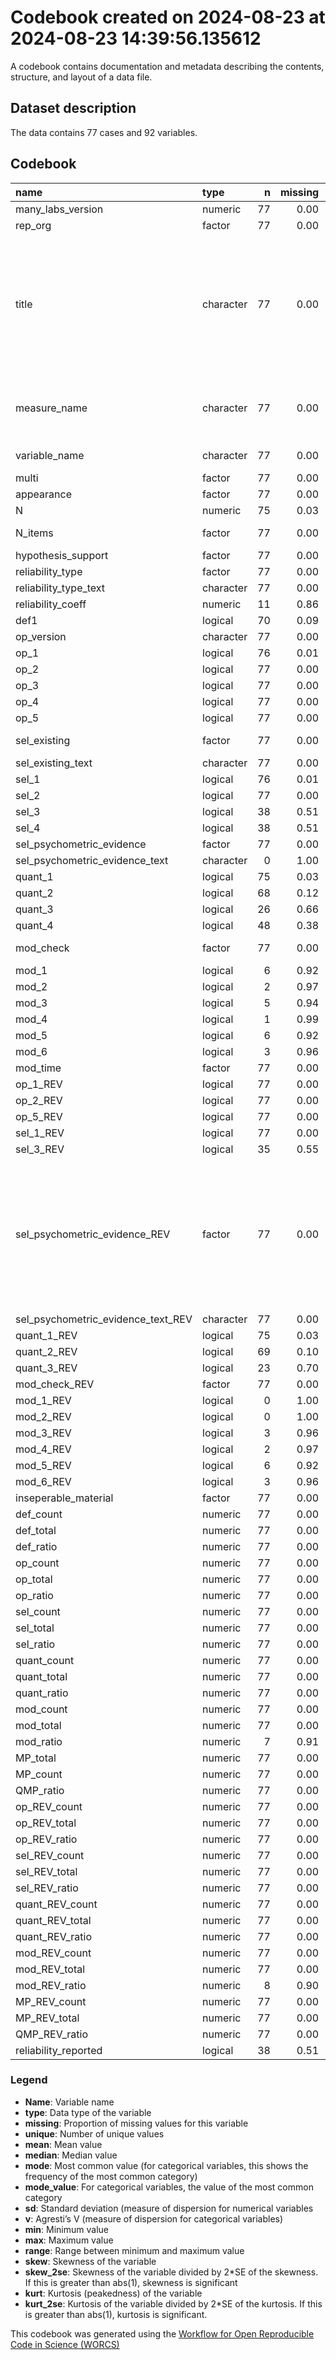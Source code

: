 Codebook created on 2024-08-23 at 2024-08-23 14:39:56.135612
================

A codebook contains documentation and metadata describing the contents,
structure, and layout of a data file.

## Dataset description

The data contains 77 cases and 92 variables.

## Codebook

| name                               | type      |   n | missing | unique |   mean | median |   mode | mode_value                                                                                                                  |     sd |    v |   min |     max |   range |  skew | skew_2se |  kurt | kurt_2se |
|:-----------------------------------|:----------|----:|--------:|-------:|-------:|-------:|-------:|:----------------------------------------------------------------------------------------------------------------------------|-------:|-----:|------:|--------:|--------:|------:|---------:|------:|---------:|
| many_labs_version                  | numeric   |  77 |    0.00 |      4 |   2.52 |   2.00 |   2.00 |                                                                                                                             |   1.28 |      |  1.00 |    5.00 |    4.00 |  0.90 |     1.64 | -0.27 |    -0.25 |
| rep_org                            | factor    |  77 |    0.00 |      2 |        |        |  77.00 | Original                                                                                                                    |        | 0.00 |       |         |         |       |          |       |          |
| title                              | character |  77 |    0.00 |     58 |        |        |   4.00 | Increasing and Decreasing Motor and Cognitive Output: A Model of General Action and Inaction Goals                          |        | 0.98 |       |         |         |       |          |       |          |
| measure_name                       | character |  77 |    0.00 |     78 |        |        |   1.00 | System Justification scale from (Kay & Jost, 2003                                                                           |        | 0.99 |       |         |         |       |          |       |          |
| variable_name                      | character |  77 |    0.00 |     77 |        |        |   2.00 | framing effect                                                                                                              |        | 0.99 |       |         |         |       |          |       |          |
| multi                              | factor    |  77 |    0.00 |      3 |        |        |  67.00 | False                                                                                                                       |        | 0.23 |       |         |         |       |          |       |          |
| appearance                         | factor    |  77 |    0.00 |      5 |        |        |  56.00 | 1                                                                                                                           |        | 0.42 |       |         |         |       |          |       |          |
| N                                  | numeric   |  75 |    0.03 |     51 | 244.03 | 120.00 | 120.00 |                                                                                                                             | 405.38 |      | 30.00 | 2646.00 | 2616.00 |  3.96 |     7.14 | 17.36 |    15.84 |
| N_items                            | factor    |  77 |    0.00 |      4 |        |        |  38.00 | multiple item measure                                                                                                       |        | 0.55 |       |         |         |       |          |       |          |
| hypothesis_support                 | factor    |  77 |    0.00 |      4 |        |        |  40.00 | No                                                                                                                          |        | 0.53 |       |         |         |       |          |       |          |
| reliability_type                   | factor    |  77 |    0.00 |      6 |        |        |  38.00 |                                                                                                                             |        | 0.62 |       |         |         |       |          |       |          |
| reliability_type_text              | character |  77 |    0.00 |      4 |        |        |  75.00 |                                                                                                                             |        | 0.05 |       |         |         |       |          |       |          |
| reliability_coeff                  | numeric   |  11 |    0.86 |     12 |   0.77 |   0.77 |   0.77 |                                                                                                                             |   0.09 |      |  0.62 |    0.89 |    0.27 | -0.34 |    -0.26 | -1.17 |    -0.46 |
| def1                               | logical   |  70 |    0.09 |      3 |        |        |  55.00 | TRUE                                                                                                                        |        | 0.34 |       |         |         |       |          |       |          |
| op_version                         | character |  77 |    0.00 |     11 |        |        |  68.00 |                                                                                                                             |        | 0.22 |       |         |         |       |          |       |          |
| op_1                               | logical   |  76 |    0.01 |      3 |        |        |  54.00 | TRUE                                                                                                                        |        | 0.41 |       |         |         |       |          |       |          |
| op_2                               | logical   |  77 |    0.00 |      3 |        |        |  53.00 | FALSE                                                                                                                       |        | 0.43 |       |         |         |       |          |       |          |
| op_3                               | logical   |  77 |    0.00 |      3 |        |        |  56.00 | TRUE                                                                                                                        |        | 0.40 |       |         |         |       |          |       |          |
| op_4                               | logical   |  77 |    0.00 |      3 |        |        |  46.00 | TRUE                                                                                                                        |        | 0.48 |       |         |         |       |          |       |          |
| op_5                               | logical   |  77 |    0.00 |      3 |        |        |  40.00 | TRUE                                                                                                                        |        | 0.50 |       |         |         |       |          |       |          |
| sel_existing                       | factor    |  77 |    0.00 |      4 |        |        |  37.00 | Not Clearly Stated                                                                                                          |        | 0.61 |       |         |         |       |          |       |          |
| sel_existing_text                  | character |  77 |    0.00 |     29 |        |        |  49.00 |                                                                                                                             |        | 0.59 |       |         |         |       |          |       |          |
| sel_1                              | logical   |  76 |    0.01 |      3 |        |        |  43.00 | FALSE                                                                                                                       |        | 0.49 |       |         |         |       |          |       |          |
| sel_2                              | logical   |  77 |    0.00 |      3 |        |        |  40.00 | FALSE                                                                                                                       |        | 0.50 |       |         |         |       |          |       |          |
| sel_3                              | logical   |  38 |    0.51 |      3 |        |        |  39.00 |                                                                                                                             |        | 0.15 |       |         |         |       |          |       |          |
| sel_4                              | logical   |  38 |    0.51 |      3 |        |        |  39.00 |                                                                                                                             |        | 0.36 |       |         |         |       |          |       |          |
| sel_psychometric_evidence          | factor    |  77 |    0.00 |      4 |        |        |  39.00 | None                                                                                                                        |        | 0.52 |       |         |         |       |          |       |          |
| sel_psychometric_evidence_text     | character |   0 |    1.00 |      1 |        |        |  77.00 |                                                                                                                             |        |      |       |         |         |       |          |       |          |
| quant_1                            | logical   |  75 |    0.03 |      3 |        |        |  64.00 | TRUE                                                                                                                        |        | 0.25 |       |         |         |       |          |       |          |
| quant_2                            | logical   |  68 |    0.12 |      3 |        |        |  47.00 | TRUE                                                                                                                        |        | 0.43 |       |         |         |       |          |       |          |
| quant_3                            | logical   |  26 |    0.66 |      3 |        |        |  51.00 |                                                                                                                             |        | 0.50 |       |         |         |       |          |       |          |
| quant_4                            | logical   |  48 |    0.38 |      3 |        |        |  29.00 |                                                                                                                             |        | 0.50 |       |         |         |       |          |       |          |
| mod_check                          | factor    |  77 |    0.00 |      4 |        |        |  49.00 | None Reported                                                                                                               |        | 0.52 |       |         |         |       |          |       |          |
| mod_1                              | logical   |   6 |    0.92 |      2 |        |        |  71.00 |                                                                                                                             |        | 0.00 |       |         |         |       |          |       |          |
| mod_2                              | logical   |   2 |    0.97 |      2 |        |        |  75.00 |                                                                                                                             |        | 0.00 |       |         |         |       |          |       |          |
| mod_3                              | logical   |   5 |    0.94 |      2 |        |        |  72.00 |                                                                                                                             |        | 0.00 |       |         |         |       |          |       |          |
| mod_4                              | logical   |   1 |    0.99 |      2 |        |        |  76.00 |                                                                                                                             |        | 0.00 |       |         |         |       |          |       |          |
| mod_5                              | logical   |   6 |    0.92 |      3 |        |        |  71.00 |                                                                                                                             |        | 0.44 |       |         |         |       |          |       |          |
| mod_6                              | logical   |   3 |    0.96 |      3 |        |        |  74.00 |                                                                                                                             |        | 0.44 |       |         |         |       |          |       |          |
| mod_time                           | factor    |  77 |    0.00 |      5 |        |        |  67.00 |                                                                                                                             |        | 0.23 |       |         |         |       |          |       |          |
| op_1_REV                           | logical   |  77 |    0.00 |      3 |        |        |  72.00 | TRUE                                                                                                                        |        | 0.12 |       |         |         |       |          |       |          |
| op_2_REV                           | logical   |  77 |    0.00 |      3 |        |        |  50.00 | TRUE                                                                                                                        |        | 0.46 |       |         |         |       |          |       |          |
| op_5_REV                           | logical   |  77 |    0.00 |      3 |        |        |  39.00 | TRUE                                                                                                                        |        | 0.50 |       |         |         |       |          |       |          |
| sel_1_REV                          | logical   |  77 |    0.00 |      3 |        |        |  75.00 | TRUE                                                                                                                        |        | 0.05 |       |         |         |       |          |       |          |
| sel_3_REV                          | logical   |  35 |    0.55 |      3 |        |        |  42.00 |                                                                                                                             |        | 0.35 |       |         |         |       |          |       |          |
| sel_psychometric_evidence_REV      | factor    |  77 |    0.00 |      5 |        |        |  42.00 | Not Apllicable (only report this if psychometric evidence would not be possible for this measure, otherwise report as None) |        | 0.57 |       |         |         |       |          |       |          |
| sel_psychometric_evidence_text_REV | character |  77 |    0.00 |      7 |        |        |  71.00 |                                                                                                                             |        | 0.15 |       |         |         |       |          |       |          |
| quant_1_REV                        | logical   |  75 |    0.03 |      3 |        |        |  66.00 | TRUE                                                                                                                        |        | 0.21 |       |         |         |       |          |       |          |
| quant_2_REV                        | logical   |  69 |    0.10 |      3 |        |        |  59.00 | TRUE                                                                                                                        |        | 0.25 |       |         |         |       |          |       |          |
| quant_3_REV                        | logical   |  23 |    0.70 |      3 |        |        |  54.00 |                                                                                                                             |        | 0.50 |       |         |         |       |          |       |          |
| mod_check_REV                      | factor    |  77 |    0.00 |      4 |        |        |  66.00 | False                                                                                                                       |        | 0.25 |       |         |         |       |          |       |          |
| mod_1_REV                          | logical   |   0 |    1.00 |      1 |        |        |  77.00 |                                                                                                                             |        |      |       |         |         |       |          |       |          |
| mod_2_REV                          | logical   |   0 |    1.00 |      1 |        |        |  77.00 |                                                                                                                             |        |      |       |         |         |       |          |       |          |
| mod_3_REV                          | logical   |   3 |    0.96 |      2 |        |        |  74.00 |                                                                                                                             |        | 0.00 |       |         |         |       |          |       |          |
| mod_4_REV                          | logical   |   2 |    0.97 |      2 |        |        |  75.00 |                                                                                                                             |        | 0.00 |       |         |         |       |          |       |          |
| mod_5_REV                          | logical   |   6 |    0.92 |      3 |        |        |  71.00 |                                                                                                                             |        | 0.28 |       |         |         |       |          |       |          |
| mod_6_REV                          | logical   |   3 |    0.96 |      2 |        |        |  74.00 |                                                                                                                             |        | 0.00 |       |         |         |       |          |       |          |
| inseperable_material               | factor    |  77 |    0.00 |      3 |        |        |  40.00 | True                                                                                                                        |        | 0.50 |       |         |         |       |          |       |          |
| def_count                          | numeric   |  77 |    0.00 |      2 |   0.71 |   1.00 |   1.00 |                                                                                                                             |   0.45 |      |  0.00 |    1.00 |    1.00 | -0.93 |    -1.70 | -1.15 |    -1.06 |
| def_total                          | numeric   |  77 |    0.00 |      2 |   0.91 |   1.00 |   1.00 |                                                                                                                             |   0.29 |      |  0.00 |    1.00 |    1.00 | -2.79 |    -5.09 |  5.87 |     5.42 |
| def_ratio                          | numeric   |  77 |    0.00 |      2 |   0.20 |   0.01 |   0.01 |                                                                                                                             |   0.39 |      |  0.01 |    0.99 |    0.99 |  1.51 |     2.76 |  0.29 |     0.27 |
| op_count                           | numeric   |  77 |    0.00 |      6 |   2.86 |   3.00 |   3.00 |                                                                                                                             |   1.26 |      |  0.00 |    5.00 |    5.00 | -0.12 |    -0.22 | -0.92 |    -0.85 |
| op_total                           | numeric   |  77 |    0.00 |      2 |   4.99 |   5.00 |   5.00 |                                                                                                                             |   0.11 |      |  4.00 |    5.00 |    1.00 | -8.44 |   -15.40 | 70.08 |    64.71 |
| op_ratio                           | numeric   |  77 |    0.00 |      7 |   0.43 |   0.40 |   0.40 |                                                                                                                             |   0.25 |      |  0.01 |    0.99 |    0.99 |  0.11 |     0.21 | -0.91 |    -0.84 |
| sel_count                          | numeric   |  77 |    0.00 |      5 |   1.06 |   1.00 |   1.00 |                                                                                                                             |   1.07 |      |  0.00 |    4.00 |    4.00 |  0.83 |     1.52 | -0.08 |    -0.07 |
| sel_total                          | numeric   |  77 |    0.00 |      3 |   2.97 |   2.00 |   2.00 |                                                                                                                             |   1.03 |      |  1.00 |    4.00 |    3.00 | -0.02 |    -0.04 | -1.93 |    -1.78 |
| sel_ratio                          | numeric   |  77 |    0.00 |      5 |   0.64 |   0.50 |   0.50 |                                                                                                                             |   0.33 |      |  0.01 |    0.99 |    0.99 | -0.43 |    -0.78 | -0.97 |    -0.90 |
| quant_count                        | numeric   |  77 |    0.00 |      5 |   1.92 |   2.00 |   2.00 |                                                                                                                             |   1.05 |      |  0.00 |    4.00 |    4.00 |  0.09 |     0.16 | -0.17 |    -0.16 |
| quant_total                        | numeric   |  77 |    0.00 |      4 |   2.82 |   3.00 |   3.00 |                                                                                                                             |   0.93 |      |  1.00 |    4.00 |    3.00 |  0.07 |     0.12 | -1.35 |    -1.25 |
| quant_ratio                        | numeric   |  77 |    0.00 |      7 |   0.26 |   0.01 |   0.01 |                                                                                                                             |   0.34 |      |  0.01 |    0.99 |    0.99 |  1.01 |     1.85 | -0.27 |    -0.25 |
| mod_count                          | numeric   |  77 |    0.00 |      3 |   0.04 |   0.00 |   0.00 |                                                                                                                             |   0.25 |      |  0.00 |    2.00 |    2.00 |  6.72 |    12.26 | 46.21 |    42.67 |
| mod_total                          | numeric   |  77 |    0.00 |      6 |   0.30 |   0.00 |   0.00 |                                                                                                                             |   1.05 |      |  0.00 |    6.00 |    6.00 |  3.67 |     6.71 | 13.40 |    12.38 |
| mod_ratio                          | numeric   |   7 |    0.91 |      4 |   0.83 |   0.93 |   0.93 |                                                                                                                             |   0.18 |      |  0.50 |    0.93 |    0.43 | -0.89 |    -0.56 | -1.19 |    -0.37 |
| MP_total                           | numeric   |  77 |    0.00 |      9 |  11.99 |  12.00 |  12.00 |                                                                                                                             |   2.22 |      |  8.00 |   20.00 |   12.00 |  0.61 |     1.11 |  0.70 |     0.65 |
| MP_count                           | numeric   |  77 |    0.00 |     12 |   6.60 |   6.00 |   6.00 |                                                                                                                             |   2.51 |      |  1.00 |   12.00 |   11.00 |  0.00 |     0.01 | -0.74 |    -0.68 |
| QMP_ratio                          | numeric   |  77 |    0.00 |     35 |   0.44 |   0.40 |   0.40 |                                                                                                                             |   0.20 |      |  0.11 |    0.92 |    0.81 |  0.29 |     0.54 | -0.83 |    -0.76 |
| op_REV_count                       | numeric   |  77 |    0.00 |      5 |   3.42 |   3.00 |   3.00 |                                                                                                                             |   1.06 |      |  1.00 |    5.00 |    4.00 | -0.28 |    -0.51 | -0.60 |    -0.55 |
| op_REV_total                       | numeric   |  77 |    0.00 |      1 |   5.00 |   5.00 |   5.00 |                                                                                                                             |   0.00 |      |  5.00 |    5.00 |    0.00 |       |          |       |          |
| op_REV_ratio                       | numeric   |  77 |    0.00 |      5 |   0.32 |   0.40 |   0.40 |                                                                                                                             |   0.21 |      |  0.01 |    0.80 |    0.79 |  0.28 |     0.51 | -0.60 |    -0.55 |
| sel_REV_count                      | numeric   |  77 |    0.00 |      5 |   1.68 |   1.00 |   1.00 |                                                                                                                             |   0.90 |      |  0.00 |    4.00 |    4.00 |  1.21 |     2.21 |  1.06 |     0.98 |
| sel_REV_total                      | numeric   |  77 |    0.00 |      3 |   2.95 |   3.00 |   3.00 |                                                                                                                             |   0.96 |      |  2.00 |    4.00 |    2.00 |  0.10 |     0.19 | -1.92 |    -1.77 |
| sel_REV_ratio                      | numeric   |  77 |    0.00 |      7 |   0.40 |   0.50 |   0.50 |                                                                                                                             |   0.29 |      |  0.01 |    0.99 |    0.99 | -0.27 |    -0.49 | -1.27 |    -1.18 |
| quant_REV_count                    | numeric   |  77 |    0.00 |      5 |   2.10 |   2.00 |   2.00 |                                                                                                                             |   0.93 |      |  0.00 |    4.00 |    4.00 |  0.19 |     0.35 |  0.13 |     0.12 |
| quant_REV_total                    | numeric   |  77 |    0.00 |      4 |   2.79 |   3.00 |   3.00 |                                                                                                                             |   0.92 |      |  1.00 |    4.00 |    3.00 |  0.12 |     0.21 | -1.33 |    -1.23 |
| quant_REV_ratio                    | numeric   |  77 |    0.00 |      6 |   0.20 |   0.01 |   0.01 |                                                                                                                             |   0.29 |      |  0.01 |    0.99 |    0.99 |  1.24 |     2.26 |  0.43 |     0.40 |
| mod_REV_count                      | numeric   |  77 |    0.00 |      3 |   0.17 |   0.00 |   0.00 |                                                                                                                             |   0.52 |      |  0.00 |    2.00 |    2.00 |  2.91 |     5.31 |  7.00 |     6.46 |
| mod_REV_total                      | numeric   |  77 |    0.00 |      3 |   0.18 |   0.00 |   0.00 |                                                                                                                             |   0.56 |      |  0.00 |    2.00 |    2.00 |  2.78 |     5.08 |  6.07 |     5.61 |
| mod_REV_ratio                      | numeric   |   8 |    0.90 |      3 |   0.12 |   0.06 |   0.06 |                                                                                                                             |   0.15 |      |  0.06 |    0.50 |    0.44 |  1.86 |     1.23 |  1.70 |     0.58 |
| MP_REV_count                       | numeric   |  77 |    0.00 |     11 |   8.08 |   8.00 |   8.00 |                                                                                                                             |   2.20 |      |  4.00 |   14.00 |   10.00 |  0.22 |     0.40 | -0.25 |    -0.24 |
| MP_REV_total                       | numeric   |  77 |    0.00 |      7 |  11.83 |  12.00 |  12.00 |                                                                                                                             |   2.03 |      |  9.00 |   16.00 |    7.00 |  0.37 |     0.67 | -1.05 |    -0.97 |
| QMP_REV_ratio                      | numeric   |  77 |    0.00 |     33 |   0.31 |   0.29 |   0.29 |                                                                                                                             |   0.18 |      |  0.01 |    0.71 |    0.71 |  0.49 |     0.89 | -0.67 |    -0.62 |
| reliability_reported               | logical   |  38 |    0.51 |      3 |        |        |  39.00 |                                                                                                                             |        | 0.45 |       |         |         |       |          |       |          |

### Legend

- **Name**: Variable name
- **type**: Data type of the variable
- **missing**: Proportion of missing values for this variable
- **unique**: Number of unique values
- **mean**: Mean value
- **median**: Median value
- **mode**: Most common value (for categorical variables, this shows the
  frequency of the most common category)
- **mode_value**: For categorical variables, the value of the most
  common category
- **sd**: Standard deviation (measure of dispersion for numerical
  variables
- **v**: Agresti’s V (measure of dispersion for categorical variables)
- **min**: Minimum value
- **max**: Maximum value
- **range**: Range between minimum and maximum value
- **skew**: Skewness of the variable
- **skew_2se**: Skewness of the variable divided by 2\*SE of the
  skewness. If this is greater than abs(1), skewness is significant
- **kurt**: Kurtosis (peakedness) of the variable
- **kurt_2se**: Kurtosis of the variable divided by 2\*SE of the
  kurtosis. If this is greater than abs(1), kurtosis is significant.

This codebook was generated using the [Workflow for Open Reproducible
Code in Science (WORCS)](https://osf.io/zcvbs/)
